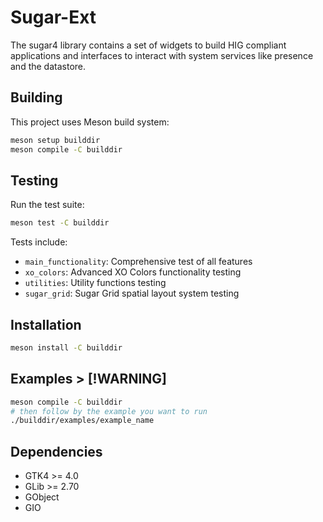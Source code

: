 # Sugar-Ext

The sugar4 library contains a set of widgets to build HIG compliant applications and interfaces to interact with system services like presence and the datastore.

## Building

This project uses Meson build system:

```bash
meson setup builddir
meson compile -C builddir
```

## Testing

Run the test suite:

```bash
meson test -C builddir
```

Tests include:

- `main_functionality`: Comprehensive test of all features
- `xo_colors`: Advanced XO Colors functionality testing
- `utilities`: Utility functions testing
- `sugar_grid`: Sugar Grid spatial layout system testing

## Installation

```bash
meson install -C builddir
```

## Examples > [!WARNING]

```bash
meson compile -C builddir 
# then follow by the example you want to run
./builddir/examples/example_name
```

## Dependencies

- GTK4 >= 4.0
- GLib >= 2.70
- GObject
- GIO
